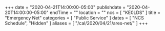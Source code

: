 +++
date = "2020-04-21T14:00:00-05:00"
publishdate = "2020-04-20T14:00:00-05:00"
endTime = ""
location = ""
ncs = [ "KE0LDS" ]
title = "Emergency Net"
categories = [ "Public Service" ]
dates = [ "NCS Schedule", "Hidden" ]
aliases = [ "/cal/2020/04/21/ares-net/" ]
+++
